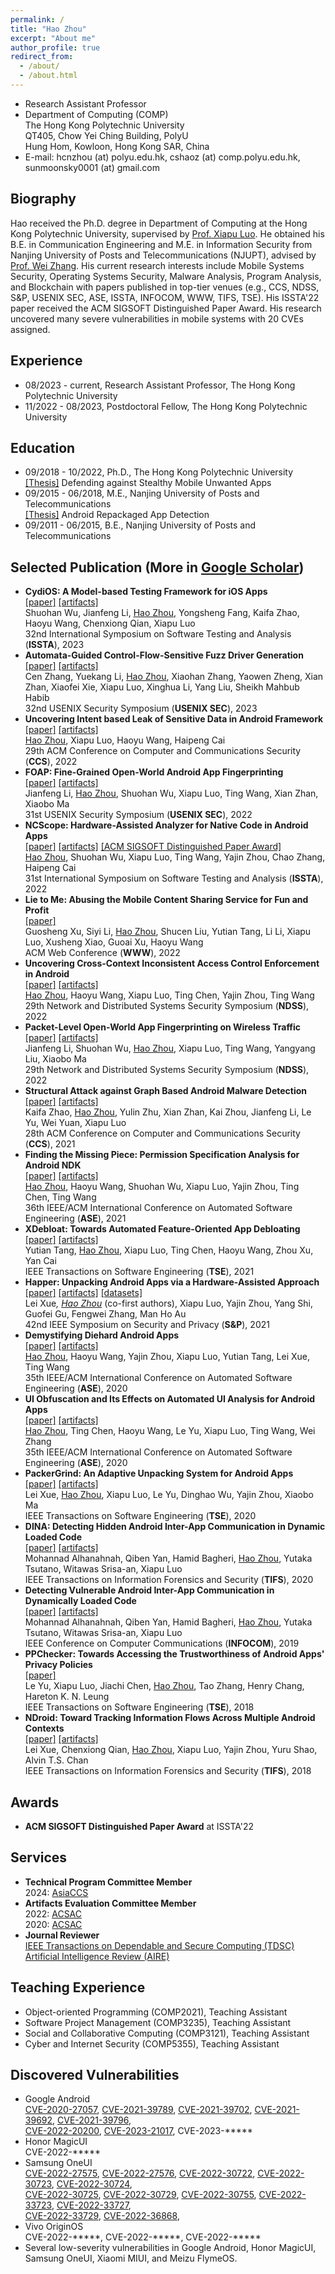 ```yaml
---
permalink: /
title: "Hao Zhou"
excerpt: "About me"
author_profile: true
redirect_from: 
  - /about/
  - /about.html
---
```


- Research Assistant Professor
- Department of Computing (COMP)  
  The Hong Kong Polytechnic University  
  QT405, Chow Yei Ching Building, PolyU  
  Hung Hom, Kowloon, Hong Kong SAR, China
- E-mail: hcnzhou (at) polyu.edu.hk, cshaoz (at) comp.polyu.edu.hk, sunmoonsky0001 (at) gmail.com

## Biography
Hao received the Ph.D. degree in Department of Computing at the Hong Kong Polytechnic University, supervised by [Prof. Xiapu Luo](http://www4.comp.polyu.edu.hk/~csxluo/). He obtained his B.E. in Communication Engineering and M.E. in Information Security from Nanjing University of Posts and Telecommunications (NJUPT), advised by [Prof. Wei Zhang](https://yjs.njupt.edu.cn/dsgl/nocontrol/college/dsfcxq.htm?dsJbxxId=9B9D05C52A492DCFE050007F01006EFE). His current research interests include Mobile Systems Security, Operating Systems Security, Malware Analysis, Program Analysis, and Blockchain with papers published in top-tier venues (e.g., CCS, NDSS, S&P, USENIX SEC, ASE, ISSTA, INFOCOM, WWW, TIFS, TSE). His ISSTA'22 paper received the ACM SIGSOFT Distinguished Paper Award. His research uncovered many severe vulnerabilities in mobile systems with 20 CVEs assigned.

## Experience
- 08/2023 - current, Research Assistant Professor, The Hong Kong Polytechnic University  
- 11/2022 - 08/2023, Postdoctoral Fellow, The Hong Kong Polytechnic University

## Education
- 09/2018 - 10/2022, Ph.D., The Hong Kong Polytechnic University  
  [[Thesis]](https://theses.lib.polyu.edu.hk/handle/200/12119) Defending against Stealthy Mobile Unwanted Apps
- 09/2015 - 06/2018, M.E., Nanjing University of Posts and Telecommunications  
  [[Thesis]](https://kns.cnki.net/kcms2/article/abstract?v=3uoqIhG8C475KOm_zrgu4lQARvep2SAkWfZcByc-RON98J6vxPv10aBxk12ixY2SMN-sbY8QCM9mcGDp8uOvXkJv_EhuQuOL&uniplatform=NZKPT&src=copy) Android Repackaged App Detection
- 09/2011 - 06/2015, B.E., Nanjing University of Posts and Telecommunications

## Selected Publication (More in [Google Scholar](https://scholar.google.com/citations?user=o7__60kAAAAJ))
- **CydiOS: A Model-based Testing Framework for iOS Apps**  
  [[paper]](https://doi.org/10.1145/3597926.3598033) 
  [[artifacts]](https://github.com/SoftWare2022Testing/CydiOS)  
  Shuohan Wu, Jianfeng Li, <u>Hao Zhou</u>, Yongsheng Fang, Kaifa Zhao, Haoyu Wang, Chenxiong Qian, Xiapu Luo  
  32nd International Symposium on Software Testing and Analysis (**ISSTA**), 2023
- **Automata-Guided Control-Flow-Sensitive Fuzz Driver Generation**  
  [[paper]](https://www.usenix.org/conference/usenixsecurity23/presentation/zhang-cen) 
  [[artifacts]](https://sites.google.com/view/rubick-lore/home)  
  Cen Zhang, Yuekang Li, <u>Hao Zhou</u>, Xiaohan Zhang, Yaowen Zheng, Xian Zhan, Xiaofei Xie, Xiapu Luo, Xinghua Li, Yang Liu, Sheikh Mahbub Habib  
  32nd USENIX Security Symposium (**USENIX SEC**), 2023
- **Uncovering Intent based Leak of Sensitive Data in Android Framework**  
  [[paper]](/files/LeakDetector.pdf) 
  [[artifacts]](https://github.com/moonZHH/LeakDetector)  
  <u>Hao Zhou</u>, Xiapu Luo, Haoyu Wang, Haipeng Cai  
  29th ACM Conference on Computer and Communications Security (**CCS**), 2022
- **FOAP: Fine-Grained Open-World Android App Fingerprinting**  
  [[paper]](https://www.usenix.org/conference/usenixsecurity22/presentation/li-jianfeng) 
  [[artifacts]](https://github.com/jflixjtu/FOAP)  
  Jianfeng Li, <u>Hao Zhou</u>, Shuohan Wu, Xiapu Luo, Ting Wang, Xian Zhan, Xiaobo Ma  
  31st USENIX Security Symposium (**USENIX SEC**), 2022
- **NCScope: Hardware-Assisted Analyzer for Native Code in Android Apps**  
  [[paper]](/files/NCScope.pdf) 
  [[artifacts]](https://doi.org/10.5281/zenodo.6534524) 
  [[ACM SIGSOFT Distinguished Paper Award]](/files/NCScope-Award.pdf)  
  <u>Hao Zhou</u>, Shuohan Wu, Xiapu Luo, Ting Wang, Yajin Zhou, Chao Zhang, Haipeng Cai  
  31st International Symposium on Software Testing and Analysis (**ISSTA**), 2022
- **Lie to Me: Abusing the Mobile Content Sharing Service for Fun and Profit**  
  [[paper]](https://doi.org/10.1145/3485447.3512151)  
  Guosheng Xu, Siyi Li, <u>Hao Zhou</u>, Shucen Liu, Yutian Tang, Li Li, Xiapu Luo, Xusheng Xiao, Guoai Xu, Haoyu Wang  
  ACM Web Conference (**WWW**), 2022
- **Uncovering Cross-Context Inconsistent Access Control Enforcement in Android**  
  [[paper]](/files/IAceFinder.pdf) 
  [[artifacts]](https://github.com/moonZHH/IAceFinder)  
  <u>Hao Zhou</u>, Haoyu Wang, Xiapu Luo, Ting Chen, Yajin Zhou, Ting Wang  
  29th Network and Distributed Systems Security Symposium (**NDSS**), 2022
- **Packet-Level Open-World App Fingerprinting on Wireless Traffic**  
  [[paper]](https://dx.doi.org/10.14722/ndss.2022.24210) 
  [[artifacts]](https://github.com/jflixjtu/PacketPrint)  
  Jianfeng Li, Shuohan Wu, <u>Hao Zhou</u>, Xiapu Luo, Ting Wang, Yangyang Liu, Xiaobo Ma  
  29th Network and Distributed Systems Security Symposium (**NDSS**), 2022
- **Structural Attack against Graph Based Android Malware Detection**  
  [[paper]](https://doi.org/10.1145/3460120.3485387) 
  [[artifacts]](https://sites.google.com/view/hrat)  
  Kaifa Zhao, <u>Hao Zhou</u>, Yulin Zhu, Xian Zhan, Kai Zhou, Jianfeng Li, Le Yu, Wei Yuan, Xiapu Luo  
  28th ACM Conference on Computer and Communications Security (**CCS**), 2021
- **Finding the Missing Piece: Permission Specification Analysis for Android NDK**  
  [[paper]](/files/PSGen.pdf) 
  [[artifacts]](https://github.com/moonZHH/PSGen)  
  <u>Hao Zhou</u>, Haoyu Wang, Shuohan Wu, Xiapu Luo, Yajin Zhou, Ting Chen, Ting Wang  
  36th IEEE/ACM International Conference on Automated Software Engineering (**ASE**), 2021
- **XDebloat: Towards Automated Feature-Oriented App Debloating**  
  [[paper]](https://doi.org/10.1109/TSE.2021.3120213) 
  [[artifacts]](https://sites.google.com/view/xdebloat)  
  Yutian Tang, <u>Hao Zhou</u>, Xiapu Luo, Ting Chen, Haoyu Wang, Zhou Xu, Yan Cai  
  IEEE Transactions on Software Engineering (**TSE**), 2021
- **Happer: Unpacking Android Apps via a Hardware-Assisted Approach**  
  [[paper]](/files/Happer.pdf) 
  [[artifacts]](https://github.com/rewhy/happer) 
  [[datasets]](https://github.com/moonZHH/Happer-Dataset)  
  Lei Xue<sup>*</sup>, <u>Hao Zhou</u><sup>*</sup> (co-first authors), Xiapu Luo, Yajin Zhou, Yang Shi, Guofei Gu, Fengwei Zhang, Man Ho Au  
  42nd IEEE Symposium on Security and Privacy (**S&P**), 2021
- **Demystifying Diehard Android Apps**  
  [[paper]](/files/DiehardDetector.pdf) 
  [[artifacts]](https://github.com/moonZHH/DiehardDetector)  
  <u>Hao Zhou</u>, Haoyu Wang, Yajin Zhou, Xiapu Luo, Yutian Tang, Lei Xue, Ting Wang  
  35th IEEE/ACM International Conference on Automated Software Engineering (**ASE**), 2020
- **UI Obfuscation and Its Effects on Automated UI Analysis for Android Apps**  
  [[paper]](/files/UIObfuscator.pdf) 
  [[artifacts]](https://github.com/moonZHH/UIObfuscator)  
  <u>Hao Zhou</u>, Ting Chen, Haoyu Wang, Le Yu, Xiapu Luo, Ting Wang, Wei Zhang  
  35th IEEE/ACM International Conference on Automated Software Engineering (**ASE**), 2020
- **PackerGrind: An Adaptive Unpacking System for Android Apps**  
  [[paper]](https://doi.org/10.1109/TSE.2020.2996433) 
  [[artifacts]](https://github.com/rewhy/adaptiveunpacker)  
  Lei Xue, <u>Hao Zhou</u>, Xiapu Luo, Le Yu, Dinghao Wu, Yajin Zhou, Xiaobo Ma  
  IEEE Transactions on Software Engineering (**TSE**), 2020
- **DINA: Detecting Hidden Android Inter-App Communication in Dynamic Loaded Code**  
  [[paper]](https://doi.org/10.1109/TIFS.2020.2976556) 
  [[artifacts]](https://github.com/Mohannadcse/DINA)  
  Mohannad Alhanahnah, Qiben Yan, Hamid Bagheri, <u>Hao Zhou</u>, Yutaka Tsutano, Witawas Srisa-an, Xiapu Luo  
  IEEE Transactions on Information Forensics and Security (**TIFS**), 2020
- **Detecting Vulnerable Android Inter-App Communication in Dynamically Loaded Code**  
  [[paper]](https://doi.org/10.1109/INFOCOM.2019.8737637) 
  [[artifacts]](https://github.com/Mohannadcse/DINA)  
  Mohannad Alhanahnah, Qiben Yan, Hamid Bagheri, <u>Hao Zhou</u>, Yutaka Tsutano, Witawas Srisa-an, Xiapu Luo  
  IEEE Conference on Computer Communications (**INFOCOM**), 2019
- **PPChecker: Towards Accessing the Trustworthiness of Android Apps' Privacy Policies**  
  [[paper]](https://doi.org/10.1109/TSE.2018.2886875)  
  Le Yu, Xiapu Luo, Jiachi Chen, <u>Hao Zhou</u>, Tao Zhang, Henry Chang, Hareton K. N. Leung  
  IEEE Transactions on Software Engineering (**TSE**), 2018
- **NDroid: Toward Tracking Information Flows Across Multiple Android Contexts**  
  [[paper]](https://doi.org/10.1109/TIFS.2018.2866347) 
  [[artifacts]](https://github.com/rewhy/NDroid)  
  Lei Xue, Chenxiong Qian, <u>Hao Zhou</u>, Xiapu Luo, Yajin Zhou, Yuru Shao, Alvin T.S. Chan  
  IEEE Transactions on Information Forensics and Security (**TIFS**), 2018

## Awards
- **ACM SIGSOFT Distinguished Paper Award** at ISSTA'22

## Services
- **Technical Program Committee Member**  
  2024: [AsiaCCS](https://asiaccs2024.sutd.edu.sg/program-committee/)
- **Artifacts Evaluation Committee Member**  
  2022: [ACSAC](https://www.acsac.org/2022/committees/artifact/)  
  2020: [ACSAC](https://www.acsac.org/2020/committees/artifact/)
- **Journal Reviewer**  
  [IEEE Transactions on Dependable and Secure Computing (TDSC)](https://www.computer.org/csdl/journal/tq)  
  [Artificial Intelligence Review (AIRE)](https://www.springer.com/journal/10462)

## Teaching Experience
- Object-oriented Programming (COMP2021), Teaching Assistant
- Software Project Management (COMP3235), Teaching Assistant
- Social and Collaborative Computing (COMP3121), Teaching Assistant
- Cyber and Internet Security (COMP5355), Teaching Assistant

## Discovered Vulnerabilities
- Google Android  
  [CVE-2020-27057](https://cve.mitre.org/cgi-bin/cvename.cgi?name=2020-27057), 
  [CVE-2021-39789](https://cve.mitre.org/cgi-bin/cvename.cgi?name=2021-39789), 
  [CVE-2021-39702](https://cve.mitre.org/cgi-bin/cvename.cgi?name=2021-39702), 
  [CVE-2021-39692](https://cve.mitre.org/cgi-bin/cvename.cgi?name=2021-39692), 
  [CVE-2021-39796](https://cve.mitre.org/cgi-bin/cvename.cgi?name=2021-39796),  
  [CVE-2022-20200](https://cve.mitre.org/cgi-bin/cvename.cgi?name=2022-20200), 
  [CVE-2023-21017](https://cve.mitre.org/cgi-bin/cvename.cgi?name=2023-21017), 
  CVE-2023-\*\*\*\*\*
- Honor MagicUI  
  CVE-2022-\*\*\*\*\*
- Samsung OneUI  
  [CVE-2022-27575](https://cve.mitre.org/cgi-bin/cvename.cgi?name=2022-27575), 
  [CVE-2022-27576](https://cve.mitre.org/cgi-bin/cvename.cgi?name=2022-27576), 
  [CVE-2022-30722](https://cve.mitre.org/cgi-bin/cvename.cgi?name=2022-30722), 
  [CVE-2022-30723](https://cve.mitre.org/cgi-bin/cvename.cgi?name=2022-30723), 
  [CVE-2022-30724](https://cve.mitre.org/cgi-bin/cvename.cgi?name=2022-30724),  
  [CVE-2022-30725](https://cve.mitre.org/cgi-bin/cvename.cgi?name=2022-30725), 
  [CVE-2022-30729](https://cve.mitre.org/cgi-bin/cvename.cgi?name=2022-30729), 
  [CVE-2022-30755](https://cve.mitre.org/cgi-bin/cvename.cgi?name=2022-30755), 
  [CVE-2022-33723](https://cve.mitre.org/cgi-bin/cvename.cgi?name=2022-33723), 
  [CVE-2022-33727](https://cve.mitre.org/cgi-bin/cvename.cgi?name=2022-33727),  
  [CVE-2022-33729](https://cve.mitre.org/cgi-bin/cvename.cgi?name=2022-33729), 
  [CVE-2022-36868](https://cve.mitre.org/cgi-bin/cvename.cgi?name=2022-36868), 
- Vivo OriginOS  
  CVE-2022-\*\*\*\*\*, 
  CVE-2022-\*\*\*\*\*, 
  CVE-2022-\*\*\*\*\*
- Several low-severity vulnerabilities in Google Android, Honor MagicUI, Samsung OneUI, Xiaomi MIUI, and Meizu FlymeOS.
